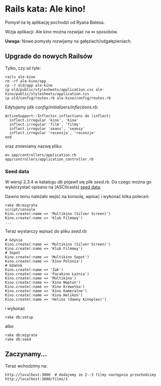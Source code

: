 # Rails kata: Ale kino!

Pomysł na tę aplikację pochodzi od Ryana Batesa.

Wizja aplikacji: Ale kino można rozwijać na ∞ sposobów.

**Uwaga:** Nowe pomysły rozwijamy na gałęziach/odgałęzieniach.


## Upgrade do nowych Railsów

Tylko, czy aż tyle:

    rails ale-kino
    rm -rf ale-kino/app
    cp -r old/app ale-kino
    cp old/public/stylesheets/application.css ale-kino/public/stylesheets/application.css
    cp old/config/routes.rb ale-kino/config/routes.rb

Edytujemy plik *config/initializers/inflections.rb*:

    ActiveSupport::Inflector.inflections do |inflect|
      inflect.irregular 'kino', 'kina'
      inflect.irregular 'film', 'filmy'
      inflect.irregular 'seans', 'seansy'
      inflect.irregular 'recenzja', 'recenzje'
    end

oraz zmieniamy nazwę pliku:

    mv app/controllers/application.rb app/controllers/application_controller.rb


### Seed data 

W wersji 2.3.4 w katalogu *db* pojawił się plik *seed.rb*.
Do czego można go wykorzystać opisano na [ASCIIcasts] [seed data].

Dawno temu należało wejść na konsolę, wpisać i wykonać kilka poleceń:

    rake db:migrate
    script/console
    Kino.create(:name => 'Multikino (Silver Screen)')
    Kino.create(:name => 'Klub Filmowy')
    ...

Teraz wystarczy wpisać do pliku *seed.rb*:

    # Gdynia
    Kino.create(:name => 'Multikino (Silver Screen)')
    Kino.create(:name => 'Klub Filmowy')
    # Sopot
    Kino.create(:name => 'Multikino Sopot')
    Kino.create(:name => 'Kino Polonia')
    # Gdańsk
    Kino.create(:name => 'Żak')
    Kino.create(:name => 'Parakino Łaźnia')
    Kino.create(:name => 'Multikino')
    Kino.create(:name => 'Kino Neptun')
    Kino.create(:name => 'Kino Krewetka')
    Kino.create(:name => 'Kino Kameralne')
    Kino.create(:name => 'Kino Helikon')
    Kino.create(:name => 'Helios (dawny Kinoplex)')

i wykonać

    rake db:setup

albo

    rake db:migrate
    rake db:seed

## Zaczynamy…

Teraz wchodzimy na:

    http://localhost:3000  # dodajemy ze 2--3 filmy następnie przechodzimy
    http://localhost:3000/films/1


[seed data]: http://asciicasts.com/episodes/179-seed-data "Seed Data"
